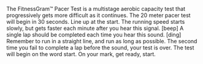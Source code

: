 The FitnessGram™ Pacer Test is a multistage aerobic 
capacity test that progressively gets more difficult as it continues. 
The 20 meter pacer test will begin in 30 seconds. Line up at the start. 
The running speed starts slowly, but gets faster each minute after you hear this signal. 
[beep] A single lap should be completed each time you hear this sound. 
[ding] Remember to run in a straight line, and run as long as possible. 
The second time you fail to complete a lap before the sound, your test is over. 
The test will begin on the word start. On your mark, get ready, start.
